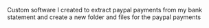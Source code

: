 Custom software I created to extract paypal payments from my bank statement and create a new folder and files for the paypal payments
